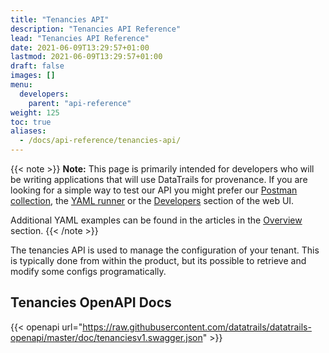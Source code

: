 ```yaml
---
title: "Tenancies API"
description: "Tenancies API Reference"
lead: "Tenancies API Reference"
date: 2021-06-09T13:29:57+01:00
lastmod: 2021-06-09T13:29:57+01:00
draft: false
images: []
menu: 
  developers:
    parent: "api-reference"
weight: 125
toc: true
aliases: 
  - /docs/api-reference/tenancies-api/
---
```

{{< note >}}
**Note:** This page is primarily intended for developers who will be writing applications that will use DataTrails for provenance. 
If you are looking for a simple way to test our API you might prefer our [Postman collection](https://www.postman.com/datatrails-inc/workspace/datatrails-public/overview), the [YAML runner](/developers/yaml-reference/story-runner-components/) or the [Developers](https://app.datatrails.ai) section of the web UI. 

Additional YAML examples can be found in the articles in the [Overview](/platform/overview/introduction/) section.
{{< /note >}}

The tenancies API is used to manage the configuration of your tenant. This is typically done from 
within the product, but its possible to retrieve and modify some configs programatically.

## Tenancies OpenAPI Docs

{{< openapi url="https://raw.githubusercontent.com/datatrails/datatrails-openapi/master/doc/tenanciesv1.swagger.json" >}}<br>
